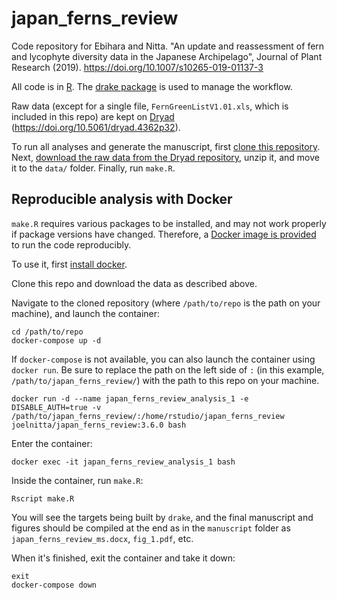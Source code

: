 # japan_ferns_review

Code repository for Ebihara and Nitta. "An update and reassessment of fern and lycophyte diversity data in the Japanese Archipelago", Journal of Plant Research (2019). https://doi.org/10.1007/s10265-019-01137-3

All code is in [R](https://cran.r-project.org/). The [drake package](https://ropensci.github.io/drake/) is used to manage the workflow.

Raw data (except for a single file, `FernGreenListV1.01.xls`, which is included in this repo) are kept on [Dryad](https://datadryad.org/) (https://doi.org/10.5061/dryad.4362p32).

To run all analyses and generate the manuscript, first [clone this repository](https://git-scm.com/book/en/v2/Git-Basics-Getting-a-Git-Repository). Next, [download the raw data from the Dryad repository](https://doi.org/10.5061/dryad.4362p32), unzip it, and move it to the `data/` folder. Finally, run `make.R`.

## Reproducible analysis with Docker

`make.R` requires various packages to be installed, and may not work properly if package versions have changed. Therefore, a [Docker image is provided](https://hub.docker.com/r/joelnitta/japan_ferns_review) to run the code reproducibly.

To use it, first [install docker](https://docs.docker.com/install/).

Clone this repo and download the data as described above.

Navigate to the cloned repository (where `/path/to/repo` is the path on your machine), and launch the container:

```
cd /path/to/repo
docker-compose up -d
```

If `docker-compose` is not available, you can also launch the container using `docker run`. Be sure to replace the path on the left side of `:` (in this example, `/path/to/japan_ferns_review/`) with the path to this repo on your machine.

```
docker run -d --name japan_ferns_review_analysis_1 -e DISABLE_AUTH=true -v /path/to/japan_ferns_review/:/home/rstudio/japan_ferns_review joelnitta/japan_ferns_review:3.6.0 bash
```

Enter the container:

```
docker exec -it japan_ferns_review_analysis_1 bash
```

Inside the container, run `make.R`:

```
Rscript make.R
```

You will see the targets being built by `drake`, and the final manuscript and figures should be compiled at the end as in the `manuscript` folder as `japan_ferns_review_ms.docx`, `fig_1.pdf`, etc.

When it's finished, exit the container and take it down:

```
exit
docker-compose down
```
